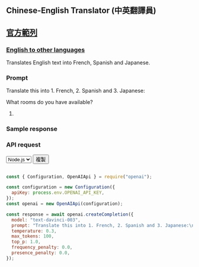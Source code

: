 ## Chinese-English Translator (中英翻譯員)

## [官方範列](https://platform.openai.com/examples)

### [English to other languages](https://platform.openai.com/examples/default-translate)

Translates English text into French, Spanish and Japanese.

### Prompt

Translate this into 1. French, 2. Spanish and 3. Japanese:

What rooms do you have available?

1.

### Sample response

### API request

<select onchange="showCode()" id="language">
<option value="python">Python</option>
  <option value="Node.js" selected>Node.js</option>
  <option value="curl">curl</option>
  <option value="json">json</option>
</select>
<button class="btn" onclick="copyToClipboard('code')">複製</button>

<div id="python" style="display:none">

```python

import os
import openai

openai.api_key = os.getenv("OPENAI_API_KEY")

response = openai.Completion.create(
  model="code-davinci-002",
  prompt="\"\"\"\nUtil exposes the following:\nutil.openai() -> authenticates & returns the openai module, which has the following functions:\nopenai.Completion.create(\n    prompt=\"<my prompt>\", # The prompt to start completing from\n    max_tokens=123, # The max number of tokens to generate\n    temperature=1.0 # A measure of randomness\n    echo=True, # Whether to return the prompt in addition to the generated completion\n)\n\"\"\"\nimport util\n\"\"\"\nCreate an OpenAI completion starting from the prompt \"Once upon an AI\", no more than 5 tokens. Does not include the prompt.\n\"\"\"\n",
  temperature=0,
  max_tokens=64,
  top_p=1.0,
  frequency_penalty=0.0,
  presence_penalty=0.0,
  stop=["\"\"\""]
)

```
</div>
<div id="Node.js">

```Node.js

const { Configuration, OpenAIApi } = require("openai");

const configuration = new Configuration({
  apiKey: process.env.OPENAI_API_KEY,
});
const openai = new OpenAIApi(configuration);

const response = await openai.createCompletion({
  model: "text-davinci-003",
  prompt: "Translate this into 1. French, 2. Spanish and 3. Japanese:\n\nWhat rooms do you have available?\n\n1.",
  temperature: 0.3,
  max_tokens: 100,
  top_p: 1.0,
  frequency_penalty: 0.0,
  presence_penalty: 0.0,
});

```

</div>
<div id="curl" style="display:none">

```curl

curl

```

</div>
<div id="json" style="display:none">

```json

json

```

</div>

<script>
function showCode() {
  var language = document.getElementById("language").value;
  var codeblocks = document.getElementsByTagName("div");
  for (var i = 0; i < codeblocks.length; i++) {
    if (codeblocks[i].id == language) {
      codeblocks[i].style.display = "block";
    } else {
      codeblocks[i].style.display = "none";
    }
  }
}

function copyToClipboard() {
  var codeblock = document.querySelector("div[style='display: block;']");
  var code = codeblock.querySelector("code").textContent;
  var textarea = document.createElement("textarea");
  textarea.value = code;
  document.body.appendChild(textarea);
  textarea.select();
  document.execCommand("copy");
  document.body.removeChild(textarea);
}

</script>
